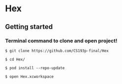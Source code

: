 # Hex

## Getting started

### Terminal command to clone and open project!
```
$ git clone https://github.com/CS193p-final/Hex

$ cd Hex/

$ pod install --repo-update

$ open Hex.xcworkspace
```
